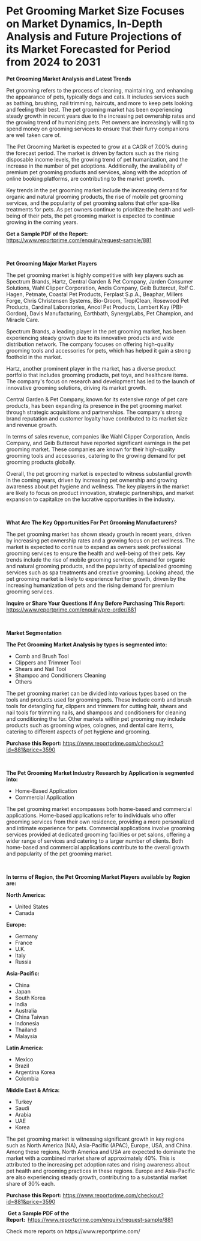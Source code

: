 <p><h1>Pet Grooming Market Size Focuses on Market Dynamics, In-Depth Analysis and Future Projections of its Market Forecasted for Period from 2024 to 2031</h1></p><p><strong>Pet Grooming Market Analysis and Latest Trends</strong></p>
<p><p>Pet grooming refers to the process of cleaning, maintaining, and enhancing the appearance of pets, typically dogs and cats. It includes services such as bathing, brushing, nail trimming, haircuts, and more to keep pets looking and feeling their best. The pet grooming market has been experiencing steady growth in recent years due to the increasing pet ownership rates and the growing trend of humanizing pets. Pet owners are increasingly willing to spend money on grooming services to ensure that their furry companions are well taken care of.</p><p>The Pet Grooming Market is expected to grow at a CAGR of 7.00% during the forecast period. The market is driven by factors such as the rising disposable income levels, the growing trend of pet humanization, and the increase in the number of pet adoptions. Additionally, the availability of premium pet grooming products and services, along with the adoption of online booking platforms, are contributing to the market growth.</p><p>Key trends in the pet grooming market include the increasing demand for organic and natural grooming products, the rise of mobile pet grooming services, and the popularity of pet grooming salons that offer spa-like treatments for pets. As pet owners continue to prioritize the health and well-being of their pets, the pet grooming market is expected to continue growing in the coming years.</p></p>
<p><strong>Get a Sample PDF of the Report:&nbsp;</strong> <a href="https://www.reportprime.com/enquiry/request-sample/881">https://www.reportprime.com/enquiry/request-sample/881</a></p>
<p>&nbsp;</p>
<p><strong>Pet Grooming Major Market Players</strong></p>
<p><p>The pet grooming market is highly competitive with key players such as Spectrum Brands, Hartz, Central Garden & Pet Company, Jarden Consumer Solutions, Wahl Clipper Corporation, Andis Company, Geib Buttercut, Rolf C. Hagen, Petmate, Coastal Pet Products, Ferplast S.p.A., Beaphar, Millers Forge, Chris Christensen Systems, Bio-Groom, TropiClean, Rosewood Pet Products, Cardinal Laboratories, Ancol Pet Products, Lambert Kay (PBI-Gordon), Davis Manufacturing, Earthbath, SynergyLabs, Pet Champion, and Miracle Care.</p><p>Spectrum Brands, a leading player in the pet grooming market, has been experiencing steady growth due to its innovative products and wide distribution network. The company focuses on offering high-quality grooming tools and accessories for pets, which has helped it gain a strong foothold in the market.</p><p>Hartz, another prominent player in the market, has a diverse product portfolio that includes grooming products, pet toys, and healthcare items. The company's focus on research and development has led to the launch of innovative grooming solutions, driving its market growth.</p><p>Central Garden & Pet Company, known for its extensive range of pet care products, has been expanding its presence in the pet grooming market through strategic acquisitions and partnerships. The company's strong brand reputation and customer loyalty have contributed to its market size and revenue growth.</p><p>In terms of sales revenue, companies like Wahl Clipper Corporation, Andis Company, and Geib Buttercut have reported significant earnings in the pet grooming market. These companies are known for their high-quality grooming tools and accessories, catering to the growing demand for pet grooming products globally.</p><p>Overall, the pet grooming market is expected to witness substantial growth in the coming years, driven by increasing pet ownership and growing awareness about pet hygiene and wellness. The key players in the market are likely to focus on product innovation, strategic partnerships, and market expansion to capitalize on the lucrative opportunities in the industry.</p></p>
<p>&nbsp;</p>
<p><strong>What Are The Key Opportunities For Pet Grooming Manufacturers?</strong></p>
<p><p>The pet grooming market has shown steady growth in recent years, driven by increasing pet ownership rates and a growing focus on pet wellness. The market is expected to continue to expand as owners seek professional grooming services to ensure the health and well-being of their pets. Key trends include the rise of mobile grooming services, demand for organic and natural grooming products, and the popularity of specialized grooming services such as spa treatments and creative grooming. Looking ahead, the pet grooming market is likely to experience further growth, driven by the increasing humanization of pets and the rising demand for premium grooming services.</p></p>
<p><strong>Inquire or Share Your Questions If Any Before Purchasing This Report:</strong> <a href="https://www.reportprime.com/enquiry/pre-order/881">https://www.reportprime.com/enquiry/pre-order/881</a></p>
<p>&nbsp;</p>
<p><strong>Market Segmentation</strong></p>
<p><strong>The Pet Grooming Market Analysis by types is segmented into:</strong></p>
<p><ul><li>Comb and Brush Tool</li><li>Clippers and Trimmer Tool</li><li>Shears and Nail Tool</li><li>Shampoo and Conditioners Cleaning</li><li>Others</li></ul></p>
<p><p>The pet grooming market can be divided into various types based on the tools and products used for grooming pets. These include comb and brush tools for detangling fur, clippers and trimmers for cutting hair, shears and nail tools for trimming nails, and shampoos and conditioners for cleaning and conditioning the fur. Other markets within pet grooming may include products such as grooming wipes, colognes, and dental care items, catering to different aspects of pet hygiene and grooming.</p></p>
<p><strong>Purchase this Report:&nbsp;</strong><a href="https://www.reportprime.com/checkout?id=881&price=3590">https://www.reportprime.com/checkout?id=881&price=3590</a></p>
<p>&nbsp;</p>
<p><strong>The Pet Grooming Market Industry Research by Application is segmented into:</strong></p>
<p><ul><li>Home-Based Application</li><li>Commercial Application</li></ul></p>
<p><p>The pet grooming market encompasses both home-based and commercial applications. Home-based applications refer to individuals who offer grooming services from their own residence, providing a more personalized and intimate experience for pets. Commercial applications involve grooming services provided at dedicated grooming facilities or pet salons, offering a wider range of services and catering to a larger number of clients. Both home-based and commercial applications contribute to the overall growth and popularity of the pet grooming market.</p></p>
<p>&nbsp;</p>
<p><strong>In terms of Region, the Pet Grooming Market Players available by Region are:</strong></p>
<p>
    <p> <strong> North America: </strong>
        <ul>
            <li>United States</li>
            <li>Canada</li>
        </ul>
        </p> 
    <p> <strong> Europe: </strong>
        <ul>
            <li>Germany</li>
            <li>France</li>
            <li>U.K.</li>
            <li>Italy</li>
            <li>Russia</li>
        </ul>
        </p> 
    <p> <strong> Asia-Pacific: </strong>
        <ul>
            <li>China</li>
            <li>Japan</li>
            <li>South Korea</li>
            <li>India</li>
            <li>Australia</li>
            <li>China Taiwan</li>
            <li>Indonesia</li>
            <li>Thailand</li>
            <li>Malaysia</li>
        </ul>
        </p> 
    <p> <strong> Latin America: </strong>
        <ul>
            <li>Mexico</li>
            <li>Brazil</li>
            <li>Argentina Korea</li>
            <li>Colombia</li>
        </ul>
        </p> 
    <p> <strong> Middle East & Africa: </strong>
        <ul>
            <li>Turkey</li>
            <li>Saudi</li>
            <li>Arabia</li>
            <li>UAE</li>
            <li>Korea</li>
        </ul>
    </p>
    </p>
<p><p>The pet grooming market is witnessing significant growth in key regions such as North America (NA), Asia-Pacific (APAC), Europe, USA, and China. Among these regions, North America and USA are expected to dominate the market with a combined market share of approximately 40%. This is attributed to the increasing pet adoption rates and rising awareness about pet health and grooming practices in these regions. Europe and Asia-Pacific are also experiencing steady growth, contributing to a substantial market share of 30% each.</p></p>
<p><strong>Purchase this Report: </strong><a href="https://www.reportprime.com/checkout?id=881&price=3590">https://www.reportprime.com/checkout?id=881&price=3590</a></p>
<p>&nbsp;<strong>Get a Sample PDF of the Report:&nbsp;&nbsp;</strong><a href="https://www.reportprime.com/enquiry/request-sample/881">https://www.reportprime.com/enquiry/request-sample/881</a></p>
<p><strong></strong></p>
<p>Check more reports on https://www.reportprime.com/</p>
